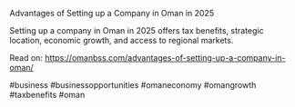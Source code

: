 Advantages of Setting up a Company in Oman in 2025

Setting up a company in Oman in 2025 offers tax benefits, strategic location, economic growth, and access to regional markets.

Read on: https://omanbss.com/advantages-of-setting-up-a-company-in-oman/

#business #businessopportunities #omaneconomy #omangrowth #taxbenefits #oman
